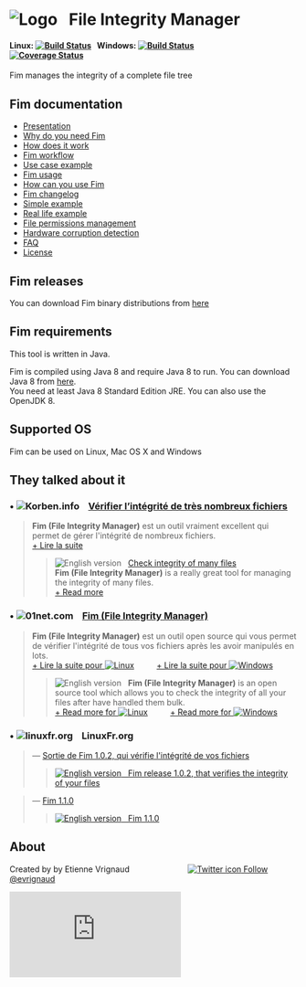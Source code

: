 # ![Logo](http://evrignaud.github.io/fim/images/icons/fim-96.png) &nbsp; File Integrity Manager

#### Linux: [![Build Status](https://travis-ci.org/evrignaud/fim.svg)](https://travis-ci.org/evrignaud/fim) &nbsp; Windows: [![Build Status](https://ci.appveyor.com/api/projects/status/txadqci1hrr3lkko?svg=true)](https://ci.appveyor.com/project/evrignaud/fim) &nbsp;&nbsp;&nbsp;&nbsp;&nbsp;&nbsp;&nbsp;&nbsp;&nbsp;&nbsp;&nbsp;&nbsp;&nbsp;&nbsp;&nbsp;&nbsp; [![Coverage Status](https://coveralls.io/repos/evrignaud/fim/badge.svg?branch=master&service=github)](https://coveralls.io/github/evrignaud/fim?branch=master)

Fim manages the integrity of a complete file tree

## Fim documentation

  * [Presentation](http://evrignaud.github.io/fim/#_fim_file_integrity_manager)
  * [Why do you need Fim](http://evrignaud.github.io/fim/#_why_do_you_need_fim)
  * [How does it work](http://evrignaud.github.io/fim/#_how_does_it_work)
  * [Fim workflow](http://evrignaud.github.io/fim/#_fim_workflow)
  * [Use case example](http://evrignaud.github.io/fim/#_use_case_example)
  * [Fim usage](http://evrignaud.github.io/fim/#_fim_usage)
  * [How can you use Fim](http://evrignaud.github.io/fim/#_how_can_you_use_fim)
  * [Fim changelog](http://evrignaud.github.io/fim/#_fim_changelog)
  * [Simple example](http://evrignaud.github.io/fim/#_simple_example)
  * [Real life example](http://evrignaud.github.io/fim/#_real_life_example)
  * [File permissions management](http://evrignaud.github.io/fim/#_file_permissions_management)
  * [Hardware corruption detection](http://evrignaud.github.io/fim/#_hardware_corruption_detection)
  * [FAQ](http://evrignaud.github.io/fim/#_faq)
  * [License](http://evrignaud.github.io/fim/LICENSE.html)

## Fim releases

You can download Fim binary distributions from [here](https://github.com/evrignaud/fim/releases/latest)

## Fim requirements

This tool is written in Java.

Fim is compiled using Java 8 and require Java 8 to run. You can download Java 8 from [here](http://www.oracle.com/technetwork/java/javase/downloads/index.html).<br/>
You need at least Java 8 Standard Edition JRE. You can also use the OpenJDK 8.

## Supported OS

Fim can be used on Linux, Mac OS X and Windows

## They talked about it

### &bull; ![Korben.info](http://evrignaud.github.io/fim/images/icons/korben.info.png) &nbsp;&nbsp; [Vérifier l’intégrité de très nombreux fichiers](http://korben.info/verifier-lintegrite-de-tres-nombreux-fichiers.html)

> **Fim (File Integrity Manager)** est un outil vraiment excellent qui permet de gérer l'intégrité de nombreux fichiers.<br/>
> [+ Lire la suite](http://korben.info/verifier-lintegrite-de-tres-nombreux-fichiers.html)
>
>> ![English version](http://evrignaud.github.io/fim/images/icons/english.png) &nbsp; [Check integrity of many files](http://translate.google.com/translate?hl=en&sl=fr&tl=en&u=http%3A%2F%2Fkorben.info%2Fverifier-lintegrite-de-tres-nombreux-fichiers.html)<br/>
>> **Fim (File Integrity Manager)** is a really great tool for managing the integrity of many files.<br/>
>> [+ Read more](http://translate.google.com/translate?hl=en&sl=fr&tl=en&u=http%3A%2F%2Fkorben.info%2Fverifier-lintegrite-de-tres-nombreux-fichiers.html)

### &bull; ![01net.com](http://evrignaud.github.io/fim/images/icons/01net.com.png) &nbsp;&nbsp; [Fim (File Integrity Manager)](http://www.01net.com/telecharger/linux/Utilitaires/fiches/132315.html)

> **Fim (File Integrity Manager)** est un outil open source qui vous permet de vérifier l'intégrité de tous vos fichiers après les avoir manipulés en lots.<br/>
> [+ Lire la suite pour ![Linux](http://evrignaud.github.io/fim/images/icons/linux.png)](http://www.01net.com/telecharger/linux/Utilitaires/fiches/132315.html) &nbsp;&nbsp;&nbsp;&nbsp;&nbsp;&nbsp;&nbsp;&nbsp; [+ Lire la suite pour ![Windows](http://evrignaud.github.io/fim/images/icons/windows.png)](http://www.01net.com/telecharger/windows/Utilitaire/manipulation_de_fichier/fiches/132314.html)<br/>
>
>> ![English version](http://evrignaud.github.io/fim/images/icons/english.png) &nbsp; **Fim (File Integrity Manager)** is an open source tool which allows you to check the integrity of all your files after have handled them bulk.<br/>
>> [+ Read more for ![Linux](http://evrignaud.github.io/fim/images/icons/linux.png)](http://translate.google.com/translate?hl=en&sl=fr&tl=en&u=http%3A%2F%2Fwww.01net.com%2Ftelecharger%2Flinux%2FUtilitaires%2Ffiches%2F132315.html) &nbsp;&nbsp;&nbsp;&nbsp;&nbsp;&nbsp;&nbsp;&nbsp; [+ Read more for ![Windows](http://evrignaud.github.io/fim/images/icons/windows.png)](http://translate.google.com/translate?hl=en&sl=fr&tl=en&u=http%3A%2F%2Fwww.01net.com%2Ftelecharger%2Fwindows%2FUtilitaire%2Fmanipulation_de_fichier%2Ffiches%2F132314.html)

### &bull; ![linuxfr.org](http://evrignaud.github.io/fim/images/icons/linuxfr.org.png) &nbsp;&nbsp; LinuxFr.org

> &mdash; [Sortie de Fim 1.0.2, qui vérifie l'intégrité de vos fichiers](https://linuxfr.org/news/sortie-de-fim-1-0-2-qui-verifie-l-integrite-de-vos-fichiers)
>> [![English version](http://evrignaud.github.io/fim/images/icons/english.png) &nbsp; Fim release 1.0.2, that verifies the integrity of your files](http://translate.google.com/translate?hl=en&sl=fr&tl=en&u=http%3A%2F%2Flinuxfr.org%2Fnews%2Fsortie-de-fim-1-0-2-qui-verifie-l-integrite-de-vos-fichiers)

> &mdash; [Fim 1.1.0](https://linuxfr.org/news/fim-1-1-0)
>> [![English version](http://evrignaud.github.io/fim/images/icons/english.png) &nbsp; Fim 1.1.0](http://translate.google.com/translate?hl=en&sl=fr&tl=en&u=http%3A%2F%2Flinuxfr.org%2Fnews%2Ffim-1-1-0)


## About

Created by by Etienne Vrignaud &nbsp;&nbsp;&nbsp;&nbsp;&nbsp;&nbsp;&nbsp;&nbsp;&nbsp;&nbsp;&nbsp;&nbsp;&nbsp;&nbsp;&nbsp;&nbsp;&nbsp;&nbsp;&nbsp;&nbsp;&nbsp;&nbsp;&nbsp;&nbsp; [![Twitter icon](http://evrignaud.github.io/fim/images/icons/twitter.png) Follow @evrignaud](https://twitter.com/evrignaud)


![Analytics](https://ga-beacon.appspot.com/UA-65759837-1/fim/README.md?pixel)
